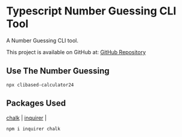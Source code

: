 # Typescript Number Guessing CLI Tool

A Number Guessing CLI tool. 

This project is available on GitHub at: [GitHub Repository](https://github.com/sufiyan2401/NODE_PROJECTS_GIAIX)



## Use The Number Guessing

```
npx clibased-calculator24
```

## Packages Used

[chalk](https://github.com/chalk/chalk) | 
[inquirer](https://github.com/SBoudrias/Inquirer.js) |



```sh
npm i inquirer chalk
```

